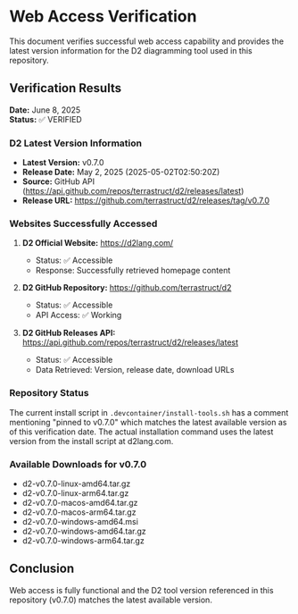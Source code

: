 # Web Access Verification

This document verifies successful web access capability and provides the latest version information for the D2 diagramming tool used in this repository.

## Verification Results

**Date:** June 8, 2025  
**Status:** ✅ VERIFIED

### D2 Latest Version Information

- **Latest Version:** v0.7.0
- **Release Date:** May 2, 2025 (2025-05-02T02:50:20Z)
- **Source:** GitHub API (https://api.github.com/repos/terrastruct/d2/releases/latest)
- **Release URL:** https://github.com/terrastruct/d2/releases/tag/v0.7.0

### Websites Successfully Accessed

1. **D2 Official Website:** https://d2lang.com/
   - Status: ✅ Accessible
   - Response: Successfully retrieved homepage content

2. **D2 GitHub Repository:** https://github.com/terrastruct/d2
   - Status: ✅ Accessible
   - API Access: ✅ Working

3. **D2 GitHub Releases API:** https://api.github.com/repos/terrastruct/d2/releases/latest
   - Status: ✅ Accessible
   - Data Retrieved: Version, release date, download URLs

### Repository Status

The current install script in `.devcontainer/install-tools.sh` has a comment mentioning "pinned to v0.7.0" which matches the latest available version as of this verification date. The actual installation command uses the latest version from the install script at d2lang.com.

### Available Downloads for v0.7.0

- d2-v0.7.0-linux-amd64.tar.gz
- d2-v0.7.0-linux-arm64.tar.gz  
- d2-v0.7.0-macos-amd64.tar.gz
- d2-v0.7.0-macos-arm64.tar.gz
- d2-v0.7.0-windows-amd64.msi
- d2-v0.7.0-windows-amd64.tar.gz
- d2-v0.7.0-windows-arm64.tar.gz

## Conclusion

Web access is fully functional and the D2 tool version referenced in this repository (v0.7.0) matches the latest available version.